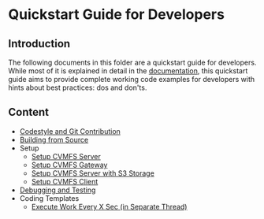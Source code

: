 # Quickstart Guide for Developers

## Introduction

The following documents in this folder are a quickstart guide for developers. 
While most of it is explained in detail in the [documentation](https://cvmfs.readthedocs.io/en/stable/), this quickstart guide aims to provide complete working code examples for developers with hints about best practices: dos and don'ts.

## Content
- [Codestyle and Git Contribution](20-codestyle-and-git-contribution.md)
- [Building from Source](30-building-from-source.md)
- Setup
  - [Setup CVMFS Server](40-setup-cvmfs-server.md)
  - [Setup CVMFS Gateway](41-setup-cvmfs-gateway.md)
  - [Setup CVMFS Server with S3 Storage](42-setup-s3storage.md)
  - [Setup CVMFS Client](50-setup-cvmfs-client.md)
- [Debugging and Testing](60-debugging-and-testing.md)
- Coding Templates
  - [Execute Work Every X Sec (in Separate Thread)](70-coding_template_timed-loop-thread.md)

